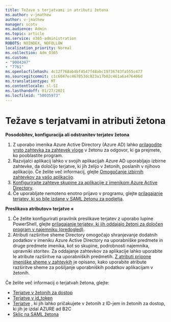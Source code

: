 ```yaml
---
title: Težave s terjatvami in atributi žetona
ms.author: v-jmathew
author: v-jmathew
manager: scotv
ms.audience: Admin
ms.topic: article
ms.service: o365-administration
ROBOTS: NOINDEX, NOFOLLOW
localization_priority: Normal
ms.collection: Adm_O365
ms.custom:
- "9004347"
- "7761"
ms.openlocfilehash: 4c12f768ab4bf4547f48abc19736743fa555c477
ms.sourcegitcommit: c1c6047ec467853dc823a17b02c461a6a476406d
ms.translationtype: MT
ms.contentlocale: sl-SI
ms.lasthandoff: 01/27/2021
ms.locfileid: "50035973"
---
```

# <a name="issues-with-token-claims-and-attributes"></a>Težave s terjatvami in atributi žetona

**Posodobitev, konfiguracija ali odstranitev terjatev žetona**

1. Z uporabo imenika Azure Active Directory (Azure AD) lahko [prilagodite vrsto zahtevka za zahtevek vloge](https://docs.microsoft.com/azure/active-directory/develop/active-directory-enterprise-app-role-management) v žetonu za odgovor, ki ga prejmete, ko pooblastite program.
2. Razvijalci aplikacij lahko v svojih aplikacijah Azure AD uporabljajo izbirne zahtevke, da določijo terjatve, ki jih želijo v žetonih, poslanih v njihovo aplikacijo. Če želite več informacij, glejte [Omogočanje izbirnih zahtevkov za vašo aplikacijo](https://docs.microsoft.com/azure/active-directory/develop/active-directory-optional-claims).
3. [Konfigurirajte zahteve skupine za aplikacije z imenikom Azure Active Directory](https://docs.microsoft.com/azure/active-directory/hybrid/how-to-connect-fed-group-claims).
4. Če uporabljate nemoteno enotno prijavo v programu, glejte [prilagajanje terjatev, ki so bile izdane v SAML žetonu za podjetja](https://docs.microsoft.com/azure/active-directory/develop/active-directory-saml-claims-customization).

**Preslikava atributov» terjatve «**

1. Če želite konfigurirati pravilnik preslikave terjatev z uporabo lupine PowerShell, glejte [prilagajanje terjatev, ki jih oddajajo žetoni za določen program v najemniku (predogled)](https://docs.microsoft.com/azure/active-directory/develop/active-directory-claims-mapping).
2. Atributi razširitve sheme Directory omogočajo shranjevanje dodatnih podatkov v imeniku Azure Active Directory na uporabniške predmete in druge predmete imenika, kot so skupine, podrobnosti najemnika, upravniki storitev. Za oddajanje zahtevkov za aplikacije lahko uporabite le atribute razširitve na uporabniških predmetih. [Z atributi pripone imeniške sheme v zahtevkih](https://docs.microsoft.com/azure/active-directory/develop/active-directory-schema-extensions) je opisano, kako uporabite atribute razširitve sheme za pošiljanje uporabniških podatkov aplikacijam v žetonih.

Če želite več informacij o terjatvah žetona, glejte:

- [Terjatve v žetonih za dostop](https://docs.microsoft.com/azure/active-directory/develop/access-tokens#claims-in-access-tokens)
- [Terjatve v id_token](https://docs.microsoft.com/azure/active-directory/develop/id-tokens#claims-in-an-id_token)
- [Terjatve](https://docs.microsoft.com/azure/active-directory-b2c/tokens-overview#claims) , ki jih lahko pričakujete v žetonih z ID-jem in žetonih za dostop, ki jih je izdal AZURE ad B2C
- [Sklic na SAML žetona](https://docs.microsoft.com/azure/active-directory/develop/reference-saml-tokens)
